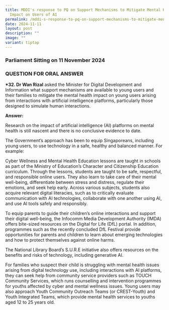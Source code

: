 ```yaml
---
title: MDDI's response to PQ on Support Mechanisms to Mitigate Mental Health
  Impact on Users of AI
permalink: /mddi-s-response-to-pq-on-support-mechanisms-to-mitigate-mental-health-impact-on-users-of-ai/
date: 2024-11-11
layout: post
description: ""
image: ""
variant: tiptap
---
```

<h3>Parliament Sitting on 11 November 2024</h3>
<h3>QUESTION FOR ORAL ANSWER</h3>
<p><strong>*32. Dr Wan Rizal</strong> asked the Minister for Digital Development
and Information what support mechanisms are available to young users and
their families to mitigate the mental health impact on young users arising
from interactions with artificial intelligence platforms, particularly
those designed to simulate human interactions.</p>
<p><strong>Answer:</strong>
</p>
<p>Research on the impact of artificial intelligence (AI) platforms on mental
health is still nascent and there is no conclusive evidence to date.</p>
<p>The Government’s approach has been to equip Singaporeans, including young
users, to use technology in a safe, healthy and balanced manner. For example:</p>
<p>Cyber Wellness and Mental Health Education lessons are taught in schools
as part of the Ministry of Education’s Character and Citizenship Education
curriculum. Through the lessons, students are taught to be safe, respectful,
and responsible online users. They also learn to take care of their mental
well-being, differentiate between stress and distress, regulate their emotions,
and seek help early. Across various subjects, students also acquire relevant
digital literacies, such as to critically evaluate communication with AI
technologies, collaborate with one another using AI, and use AI tools safely
and responsibly.</p>
<p>To equip parents to guide their children’s online interactions and support
their digital well-being, the Infocomm Media Development Authority (IMDA)
offers bite-sized resources on the Digital for Life (DfL) portal. In addition,
programmes such as the recently concluded DfL Festival provide opportunities
for parents and children to learn about emerging technologies and how to
protect themselves against online harms.</p>
<p>The National Library Board’s S.U.R.E initiative also offers resources
on the benefits and risks of technology, including generative AI.</p>
<p>For families who suspect their child is struggling with mental health
issues arising from digital technology use, including interactions with
AI platforms, they can seek help from community service providers such
as TOUCH Community Services, which runs counselling and intervention programmes
for youths affected by cyber and mental wellness issues. Young users may
also approach Youth Community Outreach Teams (or CREST-Youth) and Youth
Integrated Teams, which provide mental health services to youths aged 12
to 25 years old.</p>